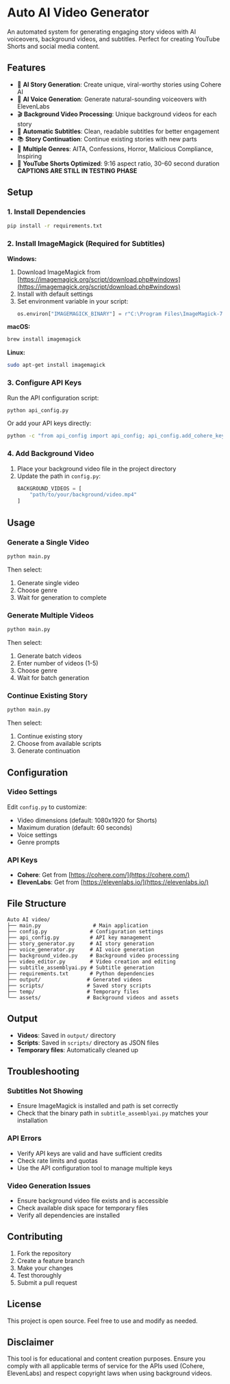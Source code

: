 # Auto AI Video Generator

An automated system for generating engaging story videos with AI voiceovers, background videos, and subtitles. Perfect for creating YouTube Shorts and social media content.

## Features

- 🤖 **AI Story Generation**: Create unique, viral-worthy stories using Cohere AI
- 🎤 **AI Voice Generation**: Generate natural-sounding voiceovers with ElevenLabs
- 🎬 **Background Video Processing**: Unique background videos for each story
- 📝 **Automatic Subtitles**: Clean, readable subtitles for better engagement
- 📚 **Story Continuation**: Continue existing stories with new parts
- 🎯 **Multiple Genres**: AITA, Confessions, Horror, Malicious Compliance, Inspiring
- 📱 **YouTube Shorts Optimized**: 9:16 aspect ratio, 30-60 second duration
**CAPTIONS ARE STILL IN TESTING PHASE**
## Setup

### 1. Install Dependencies

```bash
pip install -r requirements.txt
```

### 2. Install ImageMagick (Required for Subtitles)

**Windows:**
1. Download ImageMagick from [https://imagemagick.org/script/download.php#windows](https://imagemagick.org/script/download.php#windows)
2. Install with default settings
3. Set environment variable in your script:
   ```python
   os.environ["IMAGEMAGICK_BINARY"] = r"C:\Program Files\ImageMagick-7.1.1-Q16-HDRI\magick.exe"
   ```

**macOS:**
```bash
brew install imagemagick
```

**Linux:**
```bash
sudo apt-get install imagemagick
```

### 3. Configure API Keys

Run the API configuration script:
```bash
python api_config.py
```

Or add your API keys directly:
```bash
python -c "from api_config import api_config; api_config.add_cohere_key('your-cohere-key'); api_config.add_elevenlabs_key('your-elevenlabs-key')"
```

### 4. Add Background Video

1. Place your background video file in the project directory
2. Update the path in `config.py`:
   ```python
   BACKGROUND_VIDEOS = [
       "path/to/your/background/video.mp4"
   ]
   ```

## Usage

### Generate a Single Video

```bash
python main.py
```

Then select:
1. Generate single video
2. Choose genre
3. Wait for generation to complete

### Generate Multiple Videos

```bash
python main.py
```

Then select:
1. Generate batch videos
2. Enter number of videos (1-5)
3. Choose genre
4. Wait for batch generation

### Continue Existing Story

```bash
python main.py
```

Then select:
1. Continue existing story
2. Choose from available scripts
3. Generate continuation

## Configuration

### Video Settings

Edit `config.py` to customize:
- Video dimensions (default: 1080x1920 for Shorts)
- Maximum duration (default: 60 seconds)
- Voice settings
- Genre prompts

### API Keys

- **Cohere**: Get from [https://cohere.com/](https://cohere.com/)
- **ElevenLabs**: Get from [https://elevenlabs.io/](https://elevenlabs.io/)

## File Structure

```
Auto AI video/
├── main.py                 # Main application
├── config.py              # Configuration settings
├── api_config.py          # API key management
├── story_generator.py     # AI story generation
├── voice_generator.py     # AI voice generation
├── background_video.py    # Background video processing
├── video_editor.py        # Video creation and editing
├── subtitle_assemblyai.py # Subtitle generation
├── requirements.txt       # Python dependencies
├── output/               # Generated videos
├── scripts/              # Saved story scripts
├── temp/                 # Temporary files
└── assets/               # Background videos and assets
```

## Output

- **Videos**: Saved in `output/` directory
- **Scripts**: Saved in `scripts/` directory as JSON files
- **Temporary files**: Automatically cleaned up

## Troubleshooting

### Subtitles Not Showing
- Ensure ImageMagick is installed and path is set correctly
- Check that the binary path in `subtitle_assemblyai.py` matches your installation

### API Errors
- Verify API keys are valid and have sufficient credits
- Check rate limits and quotas
- Use the API configuration tool to manage multiple keys

### Video Generation Issues
- Ensure background video file exists and is accessible
- Check available disk space for temporary files
- Verify all dependencies are installed

## Contributing

1. Fork the repository
2. Create a feature branch
3. Make your changes
4. Test thoroughly
5. Submit a pull request

## License

This project is open source. Feel free to use and modify as needed.

## Disclaimer

This tool is for educational and content creation purposes. Ensure you comply with all applicable terms of service for the APIs used (Cohere, ElevenLabs) and respect copyright laws when using background videos. 
